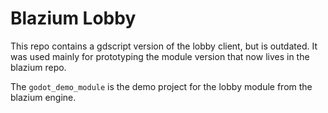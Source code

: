 # Blazium Lobby

This repo contains a gdscript version of the lobby client, but is outdated. It was used mainly for prototyping the module version that now lives in the blazium repo.

The `godot_demo_module` is the demo project for the lobby module from the blazium engine.
